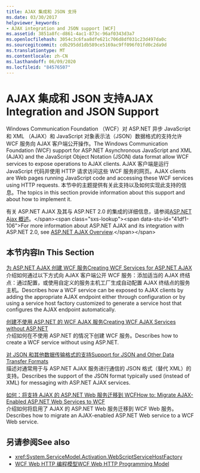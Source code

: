 ```yaml
---
title: AJAX 集成和 JSON 支持
ms.date: 03/30/2017
helpviewer_keywords:
- AJAX integration and JSON support [WCF]
ms.assetid: 3851a8fc-d861-4ac1-873c-96af0343d3a7
ms.openlocfilehash: 3054c3c6faa8dfe621c706d8df031c23d497da0c
ms.sourcegitcommit: cdb295dd1db589ce5169ac9ff096f01fd0c2da9d
ms.translationtype: MT
ms.contentlocale: zh-CN
ms.lasthandoff: 06/09/2020
ms.locfileid: "84576507"
---
```

# <a name="ajax-integration-and-json-support"></a><span data-ttu-id="41df1-102">AJAX 集成和 JSON 支持</span><span class="sxs-lookup"><span data-stu-id="41df1-102">AJAX Integration and JSON Support</span></span>
<span data-ttu-id="41df1-103">Windows Communication Foundation （WCF）对 ASP.NET 异步 JavaScript 和 XML （AJAX）和 JavaScript 对象表示法（JSON）数据格式的支持允许 WCF 服务向 AJAX 客户端公开操作。</span><span class="sxs-lookup"><span data-stu-id="41df1-103">The Windows Communication Foundation (WCF) support for ASP.NET Asynchronous JavaScript and XML (AJAX) and the JavaScript Object Notation (JSON) data format allow WCF services to expose operations to AJAX clients.</span></span> <span data-ttu-id="41df1-104">AJAX 客户端是运行 JavaScript 代码并使用 HTTP 请求访问这些 WCF 服务的网页。</span><span class="sxs-lookup"><span data-stu-id="41df1-104">AJAX clients are Web pages running JavaScript code and accessing these WCF services using HTTP requests.</span></span> <span data-ttu-id="41df1-105">本节中的主题提供有关此支持以及如何实现此支持的信息。</span><span class="sxs-lookup"><span data-stu-id="41df1-105">The topics in this section provide information about this support and about how to implement it.</span></span>  
  
 <span data-ttu-id="41df1-106">有关 ASP.NET AJAX 及其与 ASP.NET 2.0 的集成的详细信息，请参阅[ASP.NET Ajax 概述](https://docs.microsoft.com/previous-versions/aspnet/bb398874(v=vs.100))。</span><span class="sxs-lookup"><span data-stu-id="41df1-106">For more information about ASP.NET AJAX and its integration with ASP.NET 2.0, see [ASP.NET AJAX Overview](https://docs.microsoft.com/previous-versions/aspnet/bb398874(v=vs.100)).</span></span>  
  
## <a name="in-this-section"></a><span data-ttu-id="41df1-107">本节内容</span><span class="sxs-lookup"><span data-stu-id="41df1-107">In This Section</span></span>  
 [<span data-ttu-id="41df1-108">为 ASP.NET AJAX 创建 WCF 服务</span><span class="sxs-lookup"><span data-stu-id="41df1-108">Creating WCF Services for ASP.NET AJAX</span></span>](creating-wcf-services-for-aspnet-ajax.md)  
 <span data-ttu-id="41df1-109">介绍如何通过以下方式向 AJAX 客户端公开 WCF 服务：添加适当的 AJAX 终结点：通过配置，或使用自定义的服务主机工厂生成自动配置 AJAX 终结点的服务主机。</span><span class="sxs-lookup"><span data-stu-id="41df1-109">Describes how a WCF service can be exposed to AJAX clients by adding the appropriate AJAX endpoint either through configuration or by using a service host factory customized to generate a service host that configures the AJAX endpoint automatically.</span></span>  
  
 [<span data-ttu-id="41df1-110">创建不使用 ASP.NET 的 WCF AJAX 服务</span><span class="sxs-lookup"><span data-stu-id="41df1-110">Creating WCF AJAX Services without ASP.NET</span></span>](creating-wcf-ajax-services-without-aspnet.md)  
 <span data-ttu-id="41df1-111">介绍如何在不使用 ASP.NET 的情况下创建 WCF 服务。</span><span class="sxs-lookup"><span data-stu-id="41df1-111">Describes how to create a WCF service without using ASP.NET.</span></span>  
  
 [<span data-ttu-id="41df1-112">对 JSON 和其他数据传输格式的支持</span><span class="sxs-lookup"><span data-stu-id="41df1-112">Support for JSON and Other Data Transfer Formats</span></span>](support-for-json-and-other-data-transfer-formats.md)  
 <span data-ttu-id="41df1-113">描述对通常用于与 ASP.NET AJAX 服务进行通信的 JSON 格式（替代 XML）的支持。</span><span class="sxs-lookup"><span data-stu-id="41df1-113">Describes the support of the JSON format typically used (instead of XML) for messaging with ASP.NET AJAX services.</span></span>  
  
 [<span data-ttu-id="41df1-114">如何：将支持 AJAX 的 ASP.NET Web 服务迁移到 WCF</span><span class="sxs-lookup"><span data-stu-id="41df1-114">How to: Migrate AJAX-Enabled ASP.NET Web Services to WCF</span></span>](how-to-migrate-ajax-enabled-aspnet-web-services-to-wcf.md)  
 <span data-ttu-id="41df1-115">介绍如何将启用了 AJAX 的 ASP.NET Web 服务迁移到 WCF Web 服务。</span><span class="sxs-lookup"><span data-stu-id="41df1-115">Describes how to migrate an AJAX-enabled ASP.NET Web service to a WCF Web service.</span></span>  
  
## <a name="see-also"></a><span data-ttu-id="41df1-116">另请参阅</span><span class="sxs-lookup"><span data-stu-id="41df1-116">See also</span></span>

- <xref:System.ServiceModel.Activation.WebScriptServiceHostFactory>
- [<span data-ttu-id="41df1-117">WCF Web HTTP 编程模型</span><span class="sxs-lookup"><span data-stu-id="41df1-117">WCF Web HTTP Programming Model</span></span>](wcf-web-http-programming-model.md)
